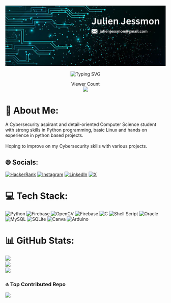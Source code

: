![WELCOME!](https://github.com/JulienJessmon/JulienJessmon/blob/main/Assets/Julien_Banner.png)

<div align="center">

![Typing SVG](https://readme-typing-svg.demolab.com?font=Fira+Code&size=30&pause=1000&background=40FFAC00&vCenter=true&random=false&width=435&lines=%F0%9F%91%8B%F0%9F%8F%BB+Hi+there!+I'm+Julien+)

</div>

<p align="center"> 
  Viewer Count<br>
  <img src="https://profile-counter.glitch.me/julienjessmon/count.svg"/>
</p>


# 💫 About Me:
A Cybersecurity aspirant and detail-oriented Computer Science student with strong  skills in Python programming, basic Linux and hands on experience in python based projects.<br><br>Hoping to improve on my Cybersecurity skills with various projects.

## 🌐 Socials:
[![HackerRank](https://img.shields.io/badge/hackerrank-1DBF73?style=for-the-badge&logo=hackerrank&logoColor=white)](https://www.hackerrank.com/profile/julienjessmon) 
[![Instagram](https://img.shields.io/badge/Instagram-%23E4405F.svg?style=for-the-badge&logo=Instagram&logoColor=white)](https://instagram.com/diablo_the_first) 
[![LinkedIn](https://img.shields.io/badge/linkedin-0a66c2?style=for-the-badge&logo=linkedin&logoColor=white)](https://www.linkedin.com/in/julien-jessmon/) 
[![X](https://img.shields.io/badge/Twitter-%23040404.svg?style=for-the-badge&logo=X&logoColor=white)](https://x.com/DiabloRedfox) 

# 💻 Tech Stack:
![Python](https://img.shields.io/badge/python-3670A0?style=for-the-badge&logo=python&logoColor=ffdd54)
![Firebase](https://img.shields.io/badge/firebase-%23039BE5.svg?style=for-the-badge&logo=firebase) 
![OpenCV](https://img.shields.io/badge/opencv-%23white.svg?style=for-the-badge&logo=opencv&logoColor=white) 
![Firebase](https://img.shields.io/badge/firebase-a08021?style=for-the-badge&logo=firebase&logoColor=ffcd34) 
![C](https://img.shields.io/badge/c-%2300599C.svg?style=for-the-badge&logo=c&logoColor=white) 
![Shell Script](https://img.shields.io/badge/shell_script-%23121011.svg?style=for-the-badge&logo=gnu-bash&logoColor=white) 
![Oracle](https://img.shields.io/badge/Oracle-F80000?style=for-the-badge&logo=oracle&logoColor=white) 
![MySQL](https://img.shields.io/badge/mysql-4479A1.svg?style=for-the-badge&logo=mysql&logoColor=white) 
![SQLite](https://img.shields.io/badge/sqlite-%2307405e.svg?style=for-the-badge&logo=sqlite&logoColor=white) 
![Canva](https://img.shields.io/badge/Canva-%2300C4CC.svg?style=for-the-badge&logo=Canva&logoColor=white) 
![Arduino](https://img.shields.io/badge/-Arduino-00979D?style=for-the-badge&logo=Arduino&logoColor=white)
# 📊 GitHub Stats:
![](https://github-readme-stats.vercel.app/api?username=JulienJessmon&theme=radical&hide_border=false&include_all_commits=false&count_private=true)<br/>
![](https://github-readme-streak-stats.herokuapp.com/?user=JulienJessmon&theme=radical&hide_border=false)<br/>
![](https://github-readme-stats.vercel.app/api/top-langs/?username=JulienJessmon&theme=radical&hide_border=false&include_all_commits=false&count_private=true&layout=compact)

### 🔝 Top Contributed Repo
![](https://github-contributor-stats.vercel.app/api?username=JulienJessmon&limit=5&theme=dark&combine_all_yearly_contributions=true)

